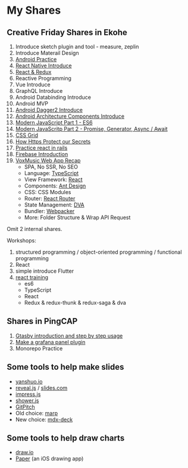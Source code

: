 # My Shares

## Creative Friday Shares in Ekohe

1. Introduce sketch plugin and tool - measure, zeplin
1. Introduce Materail Design
1. [Android Practice](./cf-android-practice)
1. [React Native Introduce](./cf-react-native-intro)
1. [React & Redux](./cf-react-redux)
1. Reactive Programming
1. Vue Introduce
1. GraphQL Introduce
1. Android Databinding Introduce
1. Android MVP
1. [Android Dagger2 Introduce](./cf-dagger2/cf-dagger2.md)
1. [Android Architecture Components Introduce](./cf-android-arch/keynote.md)
1. [Modern JavaScript Part 1 - ES6](./cf-modern-js/cf-modern-js-1.md)
1. [Modern JavaScritp Part 2 - Promise, Generator, Async / Await](./cf-modern-js/cf-modern-js-2.md)
1. [CSS Grid](./cf-css-grid/cf-css-grid.md)
1. [How Https Protect our Secrets](./cf-https/keynote.md)
1. [Practice react in rails](./cf-react-in-rails/keynote.md)
1. [Firebase Introduction](./cf-firebase/cf-firebase.md)
1. [VoxMusic Web App Recap](./cf-vox-recap/README.md)
   - SPA, No SSR, No SEO
   - Language: [TypeScript](https://www.typescriptlang.org/)
   - View Framework: [React](https://reactjs.org/)
   - Components: [Ant Design](https://ant.design/index-cn)
   - CSS: CSS Modules
   - Router: [React Router](https://reacttraining.com/react-router/)
   - State Management: [DVA](https://dvajs.com/)
   - Bundler: [Webpacker](https://github.com/rails/webpacker)
   - More: Folder Structure & Wrap API Request

Omit 2 internal shares.

Workshops:

1. structured programming / object-oriented programming / functional programming
1. React
1. simple introduce Flutter
1. [react training](https://github.com/baurine/react-training)
   - es6
   - TypeScript
   - React
   - Redux & redux-thunk & redux-saga & dva

## Shares in PingCAP

1. [Gtasby introduction and step by step usage](https://github.com/baurine/gatsby-step-by-step)
1. [Make a grafana panel plugin](https://github.com/baurine/my-simple-panel)
1. Monorepo Practice

## Some tools to help make slides

- [yanshuo.io](http://yanshuo.io/)
- [reveal.js](https://github.com/hakimel/reveal.js/) / [slides.com](https://slides.com/)
- [impress.js](https://github.com/impress/impress.js/)
- [shower.js](https://github.com/shower/shower)
- [GitPitch](https://github.com/gitpitch/gitpitch)
- Old choice: [marp](https://github.com/yhatt/marp)
- New choice: [mdx-deck](https://github.com/jxnblk/mdx-deck)

## Some tools to help draw charts

- [draw.io](https://www.draw.io/)
- [Paper](https://itunes.apple.com/us/app/paper-by-fiftythree/id506003812?mt=8) (an iOS drawing app)
